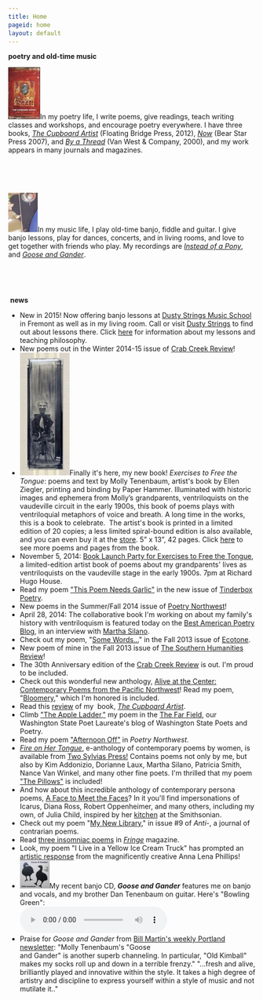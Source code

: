 ```yaml
---
title: Home
pageid: home
layout: default
---
```


<p><strong>poetry and old-time music</strong></p>
<p><img width="65" height="106" src="/uploads/images/CupboardArtist_cover-final_33percent.jpg" class=" floatL" alt="" />In my poetry life, I write poems, give readings, teach writing classes and workshops, and encourage poetry everywhere. I have three books, <a href="/poems/books.html"><em>The Cupboard Artist</em></a> (Floating Bridge Press, 2012), <a href="poems/books.html"><em>Now</em></a> (Bear Star Press 2007), and <a href="poems/books.html"><em>By a Thread</em></a> (Van West & Company, 2000), and my work appears in many journals and magazines.</p>
<p><br />
 </p>
<p><br />
<img width="60" height="80" alt="" class="imgBorder floatL" src="uploads/images/tubaphone peghead.jpg" />In my music life, I play old-time banjo, fiddle and guitar. I give banjo lessons, play for dances, concerts, and in living rooms, and love to get together with friends who play. My recordings are <a href="music/index.html"><em>Instead of a Pony</em></a>, and <a href="music/index.html"><em>Goose and Gander</em></a>.</p>
<p> </p>
<p> </p>
<p> <b>news</b></p>
<ul>
<li>New in 2015! Now offering banjo lessons at <a href="http://store.dustystrings.com/t-3-ms-PL-banjo.aspx?skinid=4">Dusty Strings Music School</a> in Fremont as well as in my living room. Call or visit <a href="http://store.dustystrings.com/t-3-ms-workshophome.aspx">Dusty Strings</a> to find out about lessons there. Click <a href="/music/banjo-lessons.html" rel="Text_Window">here</a> for information about my lessons and teaching philosophy.</li>
<li>New poems out in the Winter 2014-15 issue of <a href="http://www.crabcreekreview.org/">Crab Creek Review</a>!</li>
<li><img src="uploads/images/cover.jpg" width="101" height="250" class=" floatL" alt="" />Finally it's here, my new book! <em>Exercises to Free the Tongue</em>: poems and text by Molly Tenenbaum, artist's book by Ellen Ziegler, printing and binding by Paper Hammer. Illuminated with historic images and ephemera from Molly’s grandparents, ventriloquists on the vaudeville circuit in the early 1900s, this book of poems plays with ventriloquial metaphors of voice and breath. A long time in the works, this is a book to celebrate.  The artist's book is printed in a limited edition of 20 copies; a less limited spiral-bound edition is also available, and you can even buy it at the <a href="store/index.html">store</a>. 5” x 13”, 42 pages. Click <a href="/poems/ExercisesExcerpts.html" title="Pages from Exercises to Free the Tongue">here</a> to see more poems and pages from the book.</li>
<li>November 5, 2014: <a href="https://www.facebook.com/events/825149020849455/">Book Launch Party for Exercises to Free the Tongue</a>, a limited-edition artist book of poems about my grandparents' lives as ventriloquists on the vaudeville stage in the early 1900s. 7pm at Richard Hugo House.</li>
<li>Read my poem <a href="http://www.tinderboxpoetry.com/this-poem-needs-garlic">"This Poem Needs Garlic"</a> in the new issue of <a href="http://www.tinderboxpoetry.com/">Tinderbox Poetry</a>.</li>
<li>New poems in the Summer/Fall 2014 issue of <a href="http://www.poetrynw.org/issue-cover/the-social-media-issue-2014/">Poetry Northwest</a>!</li>
<li>April 28, 2014: The collaborative book I'm working on about my family's history with ventriloquism is featured today on the <a href="http://blog.bestamericanpoetry.com/the_best_american_poetry/2014/04/molly-tenenbaum-poet-ellen-ziegler-artist--1.html">Best American Poetry Blog</a>, in an interview with <a href="http://bluepositive.blogspot.com/2014/04/guest-blogging-this-week-at-best.html">Martha Silano</a>.</li>
<li>Check out my poem, "<a href="http://www.ecotonejournal.com/index.php/articles/details/some_words_acid_extinction_are_pasted_to_the_undersides_of_others">Some Words...</a>" in the Fall 2013 issue of <a href="http://www.ecotonejournal.com/index.php/issues/toc/ecotone_16/">Ecotone</a>.</li>
<li>New poem of mine in the Fall 2013 issue of <a href="http://www.cla.auburn.edu/shr/">The Southern Humanities Review</a>!</li>
<li>The 30th Anniversary edition of the <a href="http://www.amazon.com/Crab-Creek-Review-Anniversary-Issue/dp/1490487107">Crab Creek Review</a> is out. I'm proud to be included.</li>
<li>Check out this wonderful new anthology, <a href="http://ooligan.pdx.edu/poetry/alive-at-the-center/">Alive at the Center: Contemporary Poems from the Pacific Northwest</a>! Read my poem, "<a href="/poems/Bloomery.html">Bloomery</a>," which I'm honored is included.</li>
<li>Read this <a target="_blank" href="http://www.ronslate.com/seventeen_poets_recommend_new_recent_titles">review</a> of my  book, <a href="http://www.scn.org/floatingbridge/cupboard.html"><em>The Cupboard Artist</em></a>.</li>
<li>Climb <a href="http://kathleenflenniken.com/blog/?p=167">"The Apple Ladder,"</a> my poem in the <a href="http://kathleenflenniken.com/blog/">The Far Field</a>, our Washington State Poet Laureate's blog of Washington State Poets and Poetry.</li>
<li>Read my poem <a href="http://www.poetrynw.org/2012/01/molly-tenenbaum-afternoon-off/" target="_blank">"Afternoon Off"</a> in <em>Poetry Northwest</em>.</li>
<li><a href="http://twosylviaspress.com/fire-on-her-tongue.html"><em>Fire on Her Tongue</em></a>, e-anthology of contemporary poems by women, is available from <a href="http://twosylviaspress.com/fire-on-her-tongue.html">Two Sylvias Press!</a> Contains poems not only by me, but also by Kim Addonizio, Dorianne Laux, Martha Silano, Patricia Smith, Nance Van Winkel, and many other fine poets. I'm thrilled that my poem <a href="/poems/ThePillows.html">"The Pillows"</a> is included!</li>
<li>And how about this incredible anthology of contemporary persona poems, <a href="http://www.uakron.edu/uapress/browse-books/book-details/index.dot?id=2337015">A Face to Meet the Faces</a>? In it you'll find impersonations of Icarus, Diana Ross, Robert Oppenheimer, and many others, including my own, of Julia Child, inspired by her <a href="http://amhistory.si.edu/juliachild/">kitchen</a> at the Smithsonian.</li>
<li>Check out my poem "<a target="_blank" href="http://anti-poetry.com/anti/tenenbaummo/">My New Library</a>," in issue #9 of <em>Anti-</em>, a journal of contrarian poems.</li>
<li>Read <a href="http://www.fringemagazine.org/lit/poetry/my-flannel-civilization-and-two-more-poems/">three insomniac poems</a> in <a href="http://www.fringemagazine.org/"><em>Fringe</em></a> magazine.</li>
<li>Look, my poem "I Live in a Yellow Ice Cream Truck" has prompted an <a target="_blank" href="http://delirioushem.blogspot.com/2009/09/anna-lena-phillips-boots-bottles.html">artistic response</a> from the magnificently creative Anna Lena Phillips!</li>
<li><img width="60" height="57" alt="" class="imgBorder floatL" src="uploads/images/Goose and Gander.jpg" />My recent banjo CD, <strong><em>Goose and Gander</em></strong> features me on banjo and vocals, and my brother Dan Tenenbaum on guitar. Here's "Bowling Green": 
<div>
<audio controls>
<source src='/uploads/mp3/01 Bowling Green.mp3'
Your browser does not support the audio element.
Please use an HTML5-compatible browser.
</audio>
</div>
</li>
<li>Praise for <em>Goose and Gander</em> from <a href="http://www.bubbaguitar.com/newsletter.html" target="_blank">Bill Martin's weekly Portland newsletter</a>: "Molly Tenenbaum's "Goose<br />
and Gander" is another superb channeling. In particular, "Old Kimball" makes my socks roll up and down in a terrible frenzy." "...fresh and alive, brilliantly played and innovative within the style. It takes a high degree of artistry and discipline to express yourself within a style of music and not mutilate it.."</li>
</ul>
<p> </p>